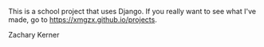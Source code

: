 This is a school project that uses Django.
If you really want to see what I've made, go to https://xmgzx.github.io/projects.

Zachary Kerner
